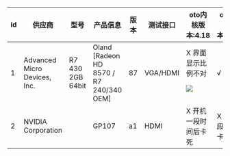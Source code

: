 id|供应商|型号|产品信息|版本|测试接口|oto内核版本:4.18|oto内核版本:4.19.3|
-----|-----|-----|-----|-----|-----|-----|-----|
1|Advanced Micro Devices, Inc.|R7 430 2GB 64bit|Oland [Radeon HD 8570 / R7 240/340 OEM]|87|VGA/HDMI|X 界面显示比例不对<p>![](picture/1787057367.jpg)|√|
2|NVIDIA Corporation||GP107|a1|HDMI|X 开机一段时间后卡死|X 开机一段时间后卡死|
